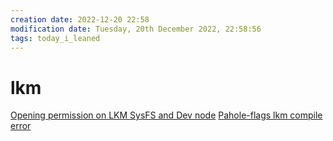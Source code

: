 ```yaml
---
creation date: 2022-12-20 22:58
modification date: Tuesday, 20th December 2022, 22:58:56
tags: today_i_leaned
---
```


# lkm

[Opening permission on LKM SysFS and Dev node](Opening%20permission%20on%20LKM%20SysFS%20and%20Dev%20node.md)
[Pahole-flags lkm compile error](Pahole-flags%20lkm%20compile%20error.md)